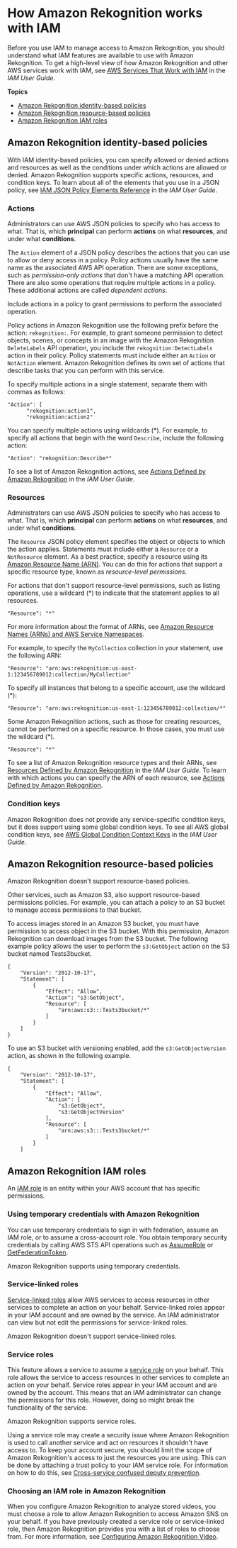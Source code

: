 # How Amazon Rekognition works with IAM<a name="security_iam_service-with-iam"></a>

Before you use IAM to manage access to Amazon Rekognition, you should understand what IAM features are available to use with Amazon Rekognition\. To get a high\-level view of how Amazon Rekognition and other AWS services work with IAM, see [AWS Services That Work with IAM](https://docs.aws.amazon.com/IAM/latest/UserGuide/reference_aws-services-that-work-with-iam.html) in the *IAM User Guide*\.

**Topics**
+ [Amazon Rekognition identity\-based policies](#security_iam_service-with-iam-id-based-policies)
+ [Amazon Rekognition resource\-based policies](#security_iam_service-with-iam-resource-based-policies)
+ [Amazon Rekognition IAM roles](#security_iam_service-with-iam-roles)

## Amazon Rekognition identity\-based policies<a name="security_iam_service-with-iam-id-based-policies"></a>

With IAM identity\-based policies, you can specify allowed or denied actions and resources as well as the conditions under which actions are allowed or denied\. Amazon Rekognition supports specific actions, resources, and condition keys\. To learn about all of the elements that you use in a JSON policy, see [IAM JSON Policy Elements Reference](https://docs.aws.amazon.com/IAM/latest/UserGuide/reference_policies_elements.html) in the *IAM User Guide*\.

### Actions<a name="security_iam_service-with-iam-id-based-policies-actions"></a>

Administrators can use AWS JSON policies to specify who has access to what\. That is, which **principal** can perform **actions** on what **resources**, and under what **conditions**\.

The `Action` element of a JSON policy describes the actions that you can use to allow or deny access in a policy\. Policy actions usually have the same name as the associated AWS API operation\. There are some exceptions, such as *permission\-only actions* that don't have a matching API operation\. There are also some operations that require multiple actions in a policy\. These additional actions are called *dependent actions*\.

Include actions in a policy to grant permissions to perform the associated operation\.

Policy actions in Amazon Rekognition use the following prefix before the action: `rekognition:`\. For example, to grant someone permission to detect objects, scenes, or concepts in an image with the Amazon Rekognition `DeleteLabels` API operation, you include the `rekognition:DetectLabels` action in their policy\. Policy statements must include either an `Action` or `NotAction` element\. Amazon Rekognition defines its own set of actions that describe tasks that you can perform with this service\.

To specify multiple actions in a single statement, separate them with commas as follows:

```
"Action": [
      "rekognition:action1",
      "rekognition:action2"
```

You can specify multiple actions using wildcards \(\*\)\. For example, to specify all actions that begin with the word `Describe`, include the following action:

```
"Action": "rekognition:Describe*"
```



To see a list of Amazon Rekognition actions, see [Actions Defined by Amazon Rekognition](https://docs.aws.amazon.com/IAM/latest/UserGuide/list_amazonrekognition.html#amazonrekognition-actions-as-permissions) in the *IAM User Guide*\.

### Resources<a name="security_iam_service-with-iam-id-based-policies-resources"></a>

Administrators can use AWS JSON policies to specify who has access to what\. That is, which **principal** can perform **actions** on what **resources**, and under what **conditions**\.

The `Resource` JSON policy element specifies the object or objects to which the action applies\. Statements must include either a `Resource` or a `NotResource` element\. As a best practice, specify a resource using its [Amazon Resource Name \(ARN\)](https://docs.aws.amazon.com/general/latest/gr/aws-arns-and-namespaces.html)\. You can do this for actions that support a specific resource type, known as *resource\-level permissions*\.

For actions that don't support resource\-level permissions, such as listing operations, use a wildcard \(\*\) to indicate that the statement applies to all resources\.

```
"Resource": "*"
```



For more information about the format of ARNs, see [Amazon Resource Names \(ARNs\) and AWS Service Namespaces](https://docs.aws.amazon.com/general/latest/gr/aws-arns-and-namespaces.html)\.

For example, to specify the `MyCollection` collection in your statement, use the following ARN:

```
"Resource": "arn:aws:rekognition:us-east-1:123456789012:collection/MyCollection"
```

To specify all instances that belong to a specific account, use the wildcard \(\*\):

```
"Resource": "arn:aws:rekognition:us-east-1:123456789012:collection/*"
```

Some Amazon Rekognition actions, such as those for creating resources, cannot be performed on a specific resource\. In those cases, you must use the wildcard \(\*\)\.

```
"Resource": "*"
```

To see a list of Amazon Rekognition resource types and their ARNs, see [Resources Defined by Amazon Rekognition](https://docs.aws.amazon.com/IAM/latest/UserGuide/list_amazonrekognition.html#amazonrekognition-resources-for-iam-policies) in the *IAM User Guide*\. To learn with which actions you can specify the ARN of each resource, see [Actions Defined by Amazon Rekognition](https://docs.aws.amazon.com/IAM/latest/UserGuide/list_amazonrekognition.html#amazonrekognition-actions-as-permissions)\.

### Condition keys<a name="security_iam_service-with-iam-id-based-policies-conditionkeys"></a>

Amazon Rekognition does not provide any service\-specific condition keys, but it does support using some global condition keys\. To see all AWS global condition keys, see [AWS Global Condition Context Keys](https://docs.aws.amazon.com/IAM/latest/UserGuide/reference_policies_condition-keys.html) in the *IAM User Guide*\.

## Amazon Rekognition resource\-based policies<a name="security_iam_service-with-iam-resource-based-policies"></a>

Amazon Rekognition doesn't support resource\-based policies\.

Other services, such as Amazon S3, also support resource\-based permissions policies\. For example, you can attach a policy to an S3 bucket to manage access permissions to that bucket\. 

To access images stored in an Amazon S3 bucket, you must have permission to access object in the S3 bucket\. With this permission, Amazon Rekognition can download images from the S3 bucket\. The following example policy allows the user to perform the `s3:GetObject` action on the S3 bucket named Tests3bucket\.

```
{
    "Version": "2012-10-17",
    "Statement": [
        {
            "Effect": "Allow",
            "Action": "s3:GetObject",
            "Resource": [
                "arn:aws:s3:::Tests3bucket/*"
            ]
        }
    ]
}
```

To use an S3 bucket with versioning enabled, add the `s3:GetObjectVersion` action, as shown in the following example\.

```
{
    "Version": "2012-10-17",
    "Statement": [
        {
            "Effect": "Allow",
            "Action": [
                "s3:GetObject",
                "s3:GetObjectVersion"
            ],
            "Resource": [
                "arn:aws:s3:::Tests3bucket/*"
            ]
        }
    ]
```

## Amazon Rekognition IAM roles<a name="security_iam_service-with-iam-roles"></a>

An [IAM role](https://docs.aws.amazon.com/IAM/latest/UserGuide/id_roles.html) is an entity within your AWS account that has specific permissions\.

### Using temporary credentials with Amazon Rekognition<a name="security_iam_service-with-iam-roles-tempcreds"></a>

You can use temporary credentials to sign in with federation, assume an IAM role, or to assume a cross\-account role\. You obtain temporary security credentials by calling AWS STS API operations such as [AssumeRole](https://docs.aws.amazon.com/STS/latest/APIReference/API_AssumeRole.html) or [GetFederationToken](https://docs.aws.amazon.com/STS/latest/APIReference/API_GetFederationToken.html)\. 

Amazon Rekognition supports using temporary credentials\. 

### Service\-linked roles<a name="security_iam_service-with-iam-roles-service-linked"></a>

[Service\-linked roles](https://docs.aws.amazon.com/IAM/latest/UserGuide/id_roles_terms-and-concepts.html#iam-term-service-linked-role) allow AWS services to access resources in other services to complete an action on your behalf\. Service\-linked roles appear in your IAM account and are owned by the service\. An IAM administrator can view but not edit the permissions for service\-linked roles\.

Amazon Rekognition doesn't support service\-linked roles\. 

### Service roles<a name="security_iam_service-with-iam-roles-service"></a>

This feature allows a service to assume a [service role](https://docs.aws.amazon.com/IAM/latest/UserGuide/id_roles_terms-and-concepts.html#iam-term-service-role) on your behalf\. This role allows the service to access resources in other services to complete an action on your behalf\. Service roles appear in your IAM account and are owned by the account\. This means that an IAM administrator can change the permissions for this role\. However, doing so might break the functionality of the service\.

Amazon Rekognition supports service roles\. 

Using a service role may create a security issue where Amazon Rekognition is used to call another service and act on resources it shouldn't have access to\. To keep your account secure, you should limit the scope of Amazon Rekognition's access to just the resources you are using\. This can be done by attaching a trust policy to your IAM service role\. For information on how to do this, see [Cross\-service confused deputy prevention](cross-service-confused-deputy-prevention.md)\.

### Choosing an IAM role in Amazon Rekognition<a name="security_iam_service-with-iam-roles-choose"></a>

When you configure Amazon Rekognition to analyze stored videos, you must choose a role to allow Amazon Rekognition to access Amazon SNS on your behalf\. If you have previously created a service role or service\-linked role, then Amazon Rekognition provides you with a list of roles to choose from\. For more information, see [Configuring Amazon Rekognition Video](api-video-roles.md)\.